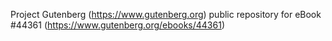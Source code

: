 Project Gutenberg (https://www.gutenberg.org) public repository for eBook #44361 (https://www.gutenberg.org/ebooks/44361)
